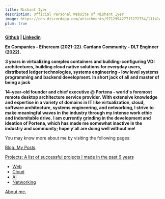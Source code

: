```yaml
---
title: Nishant Iyer
description: Official Personal Website of Nishant Iyer
image: https://cdn.discordapp.com/attachments/971299427715272734/1114144376311001168/Nishant_Iyer.png
plum: true
---
```


**[Github](https://github.com/NishantIyer) | [Linkedin](https://www.linkedin.com/in/n1sh/)**

**Ex Companies - Ethereum (2021-22). Cardano Community - DLT Engineer (2022).**

**3 years in virtualizing complex containers and building-configuring VDI architectures, building cloud native solutions for everyday users, distributed ledger technologies, systems engineering - low level systems programming and backend development. In short jack of all and master of being a jack**

**14-year-old founder and chief executive @ Portena - world's foremost remote desktop architecture service provider. 
With extensive knowledge and expertise in a variety of domains in IT like virtualization, cloud, software architecture, systems engineering, and networking, I strive to make meaningful waves in the industry through my intense work ethic and indomitable drive.**
**I am currently grinding in the development and ideation of Portena, which has made me somewhat inactive in the industry and community; hope y'all are doing well without me!**

You may know more about me by visiting the following pages:

<a href="https://nishantiyer.netlify.app/posts" target="_blank">Blog: My Posts</a>

<a href="https://nishantiyer.netlify.app/projects" target="_blank">Projects: A list of successful projects I made in the past 6 years</a>

- <a href="https://nishantiyer.netlify.app/projects#web-apps" target="_blank">Web</a>
- <a href="https://nishantiyer.netlify.app/projects#cloud" target="_blank">Cloud</a>
- <a href="https://nishantiyer.netlify.app/projects#bots-nlp-transformers" target="_blank">AI</a>
- <a href="https://nishantiyer.netlify.app/projects#networking" target="_blank">Networking</a>

<a href="https://nishantiyer.netlify.app/about" target="_blank">About me.</a>
